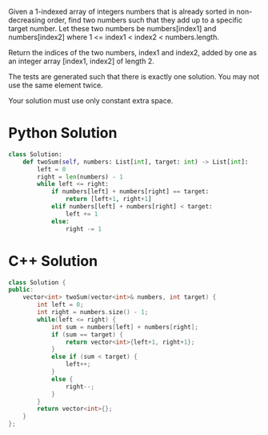 Given a 1-indexed array of integers numbers that is already sorted in non-decreasing order, find two numbers such that they add up to a specific target number. Let these two numbers be numbers[index1] and numbers[index2] where 1 <= index1 < index2 < numbers.length.

Return the indices of the two numbers, index1 and index2, added by one as an integer array [index1, index2] of length 2.

The tests are generated such that there is exactly one solution. You may not use the same element twice.

Your solution must use only constant extra space.

# Python Solution

```python
class Solution:
    def twoSum(self, numbers: List[int], target: int) -> List[int]:
        left = 0
        right = len(numbers) - 1
        while left <= right:
            if numbers[left] + numbers[right] == target:
                return [left+1, right+1] 
            elif numbers[left] + numbers[right] < target:
                left += 1
            else:
                right -= 1
```

# C++ Solution

```cpp
class Solution {
public:
    vector<int> twoSum(vector<int>& numbers, int target) {
        int left = 0;
        int right = numbers.size() - 1;
        while(left <= right) {
            int sum = numbers[left] + numbers[right];
            if (sum == target) {
                return vector<int>{left+1, right+1};
            }
            else if (sum < target) {
                left++;
            }
            else {
                right--;
            }
        }
        return vector<int>{};
    }
};
```